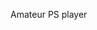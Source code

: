 Amateur PS player

<!---
BamgoeSN/BamgoeSN is a ✨ special ✨ repository because its `README.md` (this file) appears on your GitHub profile.
You can click the Preview link to take a look at your changes.
--->
